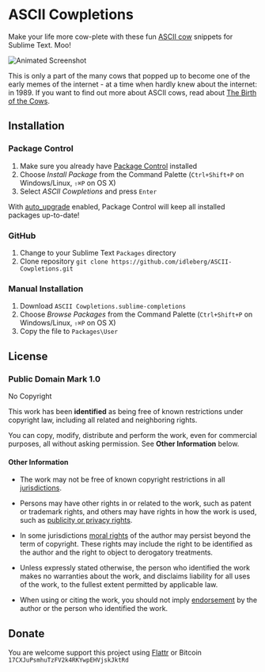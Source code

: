 # ASCII Cowpletions

Make your life more cow-plete with these fun [ASCII cow](http://www.geocities.com/spunk1111/cows.htm) snippets for Sublime Text. Moo!

![Animated Screenshot](https://raw.github.com/idleberg/ASCII-Cowpletions/master/images/screenshot.gif)

This is only a part of the many cows that popped up to become one of the early memes of the internet - at a time when hardly knew about the internet: in 1989. If you want to find out more about ASCII cows, read about [The Birth of the Cows](http://www.clasohm.com/cows/guide5.html).

## Installation

### Package Control

1. Make sure you already have [Package Control](http://wbond.net/sublime_packages/package_control/) installed
2. Choose *Install Package* from the Command Palette (`Ctrl+Shift+P` on Windows/Linux, `⇧⌘P` on OS X)
3. Select *ASCII Cowpletions* and press `Enter`

With [auto_upgrade](http://wbond.net/sublime_packages/package_control/settings/) enabled, Package Control will keep all installed packages up-to-date!

### GitHub

1. Change to your Sublime Text `Packages` directory
2. Clone repository `git clone https://github.com/idleberg/ASCII-Cowpletions.git`

### Manual Installation

1. Download `ASCII Cowpletions.sublime-completions`
2. Choose *Browse Packages* from the Command Palette (`Ctrl+Shift+P` on Windows/Linux, `⇧⌘P` on OS X)
3. Copy the file to `Packages\User`

## License

### Public Domain Mark 1.0
No Copyright

This work has been **identified** as being free of known restrictions under copyright law, including all related and neighboring rights.

You can copy, modify, distribute and perform the work, even for commercial purposes, all without asking permission. See **Other Information** below.

#### Other Information

* The work may not be free of known copyright restrictions in all [jurisdictions](http://creativecommons.org/publicdomain/mark/1.0/).

* Persons may have other rights in or related to the work, such as patent or trademark rights, and others may have rights in how the work is used, such as [publicity or privacy rights](http://wiki.creativecommons.org/Frequently_Asked_Questions#When_are_publicity_rights_relevant.3F).

* In some jurisdictions [moral rights](http://creativecommons.org/publicdomain/mark/1.0/) of the author may persist beyond the term of copyright. These rights may include the right to be identified as the author and the right to object to derogatory treatments.

* Unless expressly stated otherwise, the person who identified the work makes no warranties about the work, and disclaims liability for all uses of the work, to the fullest extent permitted by applicable law.

* When using or citing the work, you should not imply [endorsement](http://creativecommons.org/publicdomain/mark/1.0/) by the author or the person who identified the work.

## Donate

You are welcome support this project using [Flattr](https://flattr.com/submit/auto?user_id=idleberg&url=https://github.com/idleberg/ASCII-Cowpletions) or Bitcoin `17CXJuPsmhuTzFV2k4RKYwpEHVjskJktRd`
